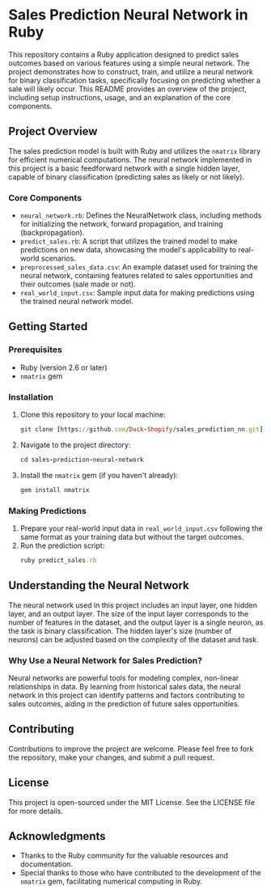 # Sales Prediction Neural Network in Ruby

This repository contains a Ruby application designed to predict sales outcomes based on various features using a simple neural network. The project demonstrates how to construct, train, and utilize a neural network for binary classification tasks, specifically focusing on predicting whether a sale will likely occur. This README provides an overview of the project, including setup instructions, usage, and an explanation of the core components.

## Project Overview

The sales prediction model is built with Ruby and utilizes the `nmatrix` library for efficient numerical computations. The neural network implemented in this project is a basic feedforward network with a single hidden layer, capable of binary classification (predicting sales as likely or not likely).

### Core Components

- `neural_network.rb`: Defines the NeuralNetwork class, including methods for initializing the network, forward propagation, and training (backpropagation).
- `predict_sales.rb`: A script that utilizes the trained model to make predictions on new data, showcasing the model's applicability to real-world scenarios.
- `preprocessed_sales_data.csv`: An example dataset used for training the neural network, containing features related to sales opportunities and their outcomes (sale made or not).
- `real_world_input.csv`: Sample input data for making predictions using the trained neural network model.

## Getting Started

### Prerequisites

- Ruby (version 2.6 or later)
- `nmatrix` gem

### Installation

1. Clone this repository to your local machine:
   ```ruby
   git clone [https://github.com/Duck-Shopify/sales_prediction_nn.git]
   ```
2. Navigate to the project directory:
   ```ruby
   cd sales-prediction-neural-network
   ```
3. Install the `nmatrix` gem (if you haven't already):
   ```ruby
   gem install nmatrix
   ```

### Making Predictions

1. Prepare your real-world input data in `real_world_input.csv` following the same format as your training data but without the target outcomes.
2. Run the prediction script:
   ```ruby
   ruby predict_sales.rb
   ```

## Understanding the Neural Network

The neural network used in this project includes an input layer, one hidden layer, and an output layer. The size of the input layer corresponds to the number of features in the dataset, and the output layer is a single neuron, as the task is binary classification. The hidden layer's size (number of neurons) can be adjusted based on the complexity of the dataset and task.

### Why Use a Neural Network for Sales Prediction?

Neural networks are powerful tools for modeling complex, non-linear relationships in data. By learning from historical sales data, the neural network in this project can identify patterns and factors contributing to sales outcomes, aiding in the prediction of future sales opportunities.

## Contributing

Contributions to improve the project are welcome. Please feel free to fork the repository, make your changes, and submit a pull request.

## License

This project is open-sourced under the MIT License. See the LICENSE file for more details.

## Acknowledgments

- Thanks to the Ruby community for the valuable resources and documentation.
- Special thanks to those who have contributed to the development of the `nmatrix` gem, facilitating numerical computing in Ruby.
